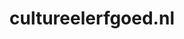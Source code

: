 ---
layout: post
title:  "cultureelerfgoed.nl"
internal_url:  "/data/cultureelerfgoed.nl.html"
categories: dutchgov
---
